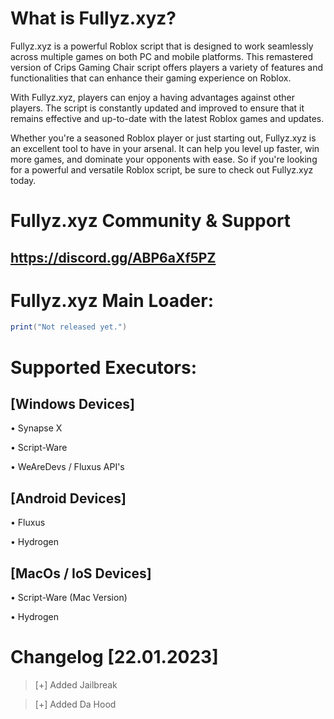 #  What is Fullyz.xyz?

Fullyz.xyz is a powerful Roblox script that is designed to work seamlessly across multiple games on both PC and mobile platforms. This remastered version of Crips Gaming Chair script offers players a variety of features and functionalities that can enhance their gaming experience on Roblox.

With Fullyz.xyz, players can enjoy a having advantages against other players. The script is constantly updated and improved to ensure that it remains effective and up-to-date with the latest Roblox games and updates.

Whether you're a seasoned Roblox player or just starting out, Fullyz.xyz is an excellent tool to have in your arsenal. It can help you level up faster, win more games, and dominate your opponents with ease. So if you're looking for a powerful and versatile Roblox script, be sure to check out Fullyz.xyz today.


# Fullyz.xyz Community & Support
## https://discord.gg/ABP6aXf5PZ

# Fullyz.xyz Main Loader:
```lua
print("Not released yet.")
```

# Supported Executors:
## [Windows Devices]
• Synapse X 

• Script-Ware

• WeAreDevs / Fluxus API's

## [Android Devices]
• Fluxus

• Hydrogen

## [MacOs / IoS Devices]
• Script-Ware (Mac Version)

• Hydrogen


# Changelog [22.01.2023]

>[+] Added Jailbreak

>[+] Added Da Hood
